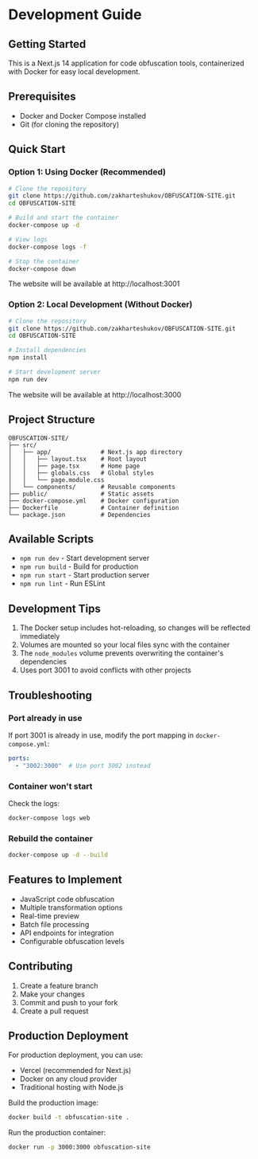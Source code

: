 # Development Guide

## Getting Started

This is a Next.js 14 application for code obfuscation tools, containerized with Docker for easy local development.

## Prerequisites

- Docker and Docker Compose installed
- Git (for cloning the repository)

## Quick Start

### Option 1: Using Docker (Recommended)

```bash
# Clone the repository
git clone https://github.com/zakharteshukov/OBFUSCATION-SITE.git
cd OBFUSCATION-SITE

# Build and start the container
docker-compose up -d

# View logs
docker-compose logs -f

# Stop the container
docker-compose down
```

The website will be available at http://localhost:3001

### Option 2: Local Development (Without Docker)

```bash
# Clone the repository
git clone https://github.com/zakharteshukov/OBFUSCATION-SITE.git
cd OBFUSCATION-SITE

# Install dependencies
npm install

# Start development server
npm run dev
```

The website will be available at http://localhost:3000

## Project Structure

```
OBFUSCATION-SITE/
├── src/
│   ├── app/              # Next.js app directory
│   │   ├── layout.tsx    # Root layout
│   │   ├── page.tsx      # Home page
│   │   ├── globals.css   # Global styles
│   │   └── page.module.css
│   └── components/       # Reusable components
├── public/               # Static assets
├── docker-compose.yml    # Docker configuration
├── Dockerfile            # Container definition
└── package.json          # Dependencies

```

## Available Scripts

- `npm run dev` - Start development server
- `npm run build` - Build for production
- `npm run start` - Start production server
- `npm run lint` - Run ESLint

## Development Tips

1. The Docker setup includes hot-reloading, so changes will be reflected immediately
2. Volumes are mounted so your local files sync with the container
3. The `node_modules` volume prevents overwriting the container's dependencies
4. Uses port 3001 to avoid conflicts with other projects

## Troubleshooting

### Port already in use

If port 3001 is already in use, modify the port mapping in `docker-compose.yml`:

```yaml
ports:
  - "3002:3000"  # Use port 3002 instead
```

### Container won't start

Check the logs:
```bash
docker-compose logs web
```

### Rebuild the container

```bash
docker-compose up -d --build
```

## Features to Implement

- JavaScript code obfuscation
- Multiple transformation options
- Real-time preview
- Batch file processing
- API endpoints for integration
- Configurable obfuscation levels

## Contributing

1. Create a feature branch
2. Make your changes
3. Commit and push to your fork
4. Create a pull request

## Production Deployment

For production deployment, you can use:
- Vercel (recommended for Next.js)
- Docker on any cloud provider
- Traditional hosting with Node.js

Build the production image:
```bash
docker build -t obfuscation-site .
```

Run the production container:
```bash
docker run -p 3000:3000 obfuscation-site
```

